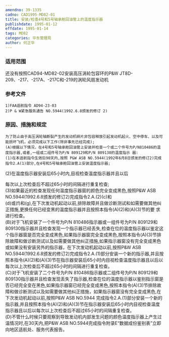 ```yaml
---
amendno: 39-1335  
cadno: CAD1995-MD82-01  
title: 安装/检查4号和5号轴承舱回油管上的温度指示器  
publishdate: 1995-01-12  
effdate: 1995-01-14  
tags: MD82  
categories: 华东管理局  
author: 何正华  
---
```

  
### 适用范围  
还没有按照CAD94-MD82-02安装高压涡轮包容环的P&W JT8D-209、-217、-217A、-217C和-219的涡轮风扇发动机  
  
<!--more-->  
### 参考文件  
    1)FAA适航指令 AD94-23-03  
    2)P & W紧急服务通告 NO.5944(1992.6.8颁发的修订 2)  
  
### 原因、措施和规定  
    为了防止由于高压涡轮轴断裂产生的发动机碎片非包容释放引起发动机起火、空中停车、以及可能损坏飞机，必须完成以下工作(除非事先已经完成);  
    (A)根据以下情况，在4号和5号轴承舱回油管上安装并检查一个或二个件号为P/N810486的温度指示器,或者,一组或二组件号为P/N 809129和P/N 809130的温度指示 器:  
    (1)在本适航指令生效后90天内,按照 P&W ASB NO.5944(1992年6月8日颁发的修订2)完成指令2.A(1)部分,在4号和5号轴承舱回油管上安装温度指示器;  
  
(2)在温度指示器安装后65小时内,目视检查温度指示器并且以后  
  
每次以上次检查后不超过65小时的间隔进行重复检查;  
    (3)如果最近的检查发现任何温度指示器窗的颜色完全变成黑色,按照P&W ASB NO.5944(1992.6.8颁发的修订2)完成指令2.A.(2)(c)和  
(d)或(f)和(g),在下次发动机起动以前,排除故障并且做诊断测试和如需要做其他纠正措施,更换任何已经变黑的温度指示器并且按照本指令(A)(2)和(A)(3)节的要 求进行检查。  
(B)对于飞机安装了一个件号为P/N 810486指示器或一组件号为P/N 809129和809130指示器并且检查发现一个指示器已经丢失,检查在位的温度指示器以鉴定这个指示器窗是否完全变成黑色,如果指示器窗完全变成黑色,按照本指令(A)(3)节排除故障和做诊断测试以及如需要做其他纠正措施,如果指示器窗没有完全变成黑色或如果没有安装另外的指示器，在下次发动机起动以前,按照P&W ASB NO.5944(1992.6.8颁发的修订2)完成指令2.A.(1)部分安装一个新的指示器,并且按照本指令(A)(2)和(A)(3)节在指示器安装后65小时内目视检查温度指示器且以后以每次以上次检查后不超过65小时的间隔进行重复检查。  
(C)对于飞机安装了二个件号为P/N 810486指示器或二组件号为P/N 809129和809130指示器并且检查发现丢失了指示器,检查在位的温度指示器以鉴别指示窗是否已经完全变在黑色,如果指示器窗已经完全变成黑色,按照本指令(A)(3)节排除故障和做诊断测试以及如需要做其他纠正措施，如果指示器窗没有完全变成黑色,在下次发动机起动以前,按照P&W ASB NO.5944 完成指令2.A.(1)部分安装一个新的指示器,并且按照本指令(A)(2)和(A)(3)节在指示器安装后65小时内目视检查温度指示器且以后以每次以上次检查后不超过65小时的间隔重复检查。  
(D)不管什么时候只要观察到导致发动机内部发生问题的颜色温度指示器上产生过温情况时,在30天内,把P&W ASB NO.5944完成指令附录E“数据成份鉴别表”立即向地区适航处、服务代表报告。  
  
